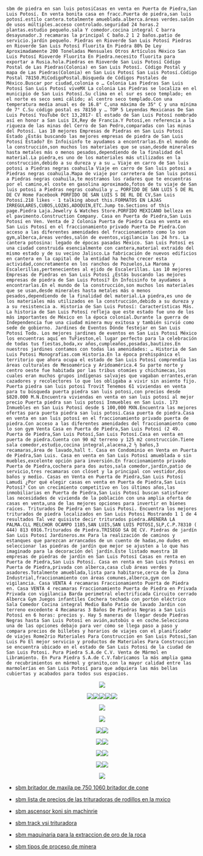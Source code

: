
```
sbm de piedra en san luis potosiCasas en venta en Puerta de Piedra,San Luis Potosí. En venta bonita casa en fracc.Puerta de piedra,san luis potosí.estilo cantera.totalmente amueblada.alberca.áreas verdes.salón de usos múltiples.acceso controlado.seguridad 24 horas.2 plantas.estudio pequeño.sala Y comedor.cocina integral C barra desayunador.3 recamaras la principal C baño.2 1 2 baños.patio de servicio.jardín pequeño. Piedras en Rioverde San Luis Potosí Piedras en Rioverde San Luis Potosí Fluorita En Piedra 80% De Ley Aproximadamente 200 Toneladas Mensuales Otros Artículos México San Luis Potosí Rioverde Fluorita En Piedra.necesito fluorita para exportar a Rusia.hola.Piedras en Rioverde San Luis Potosí Código Postal de Las Piedras(Colonia) en San Luis Potosí. Código Postal y mapa de Las Piedras(Colonia) en San Luis Potosí San Luis Potosí.Código Postal 78150.MiCodigoPostal.Búsqueda de Códigos Postales de México.Buscar por ciudad,colonia o … Colonia Las Piedras San Luis Potosí San Luis Potosí viveMX La colonia Las Piedras se localiza en el municipio de San Luis Potosí.Su clima en el sur es seco templado; en el norte es seco semi cálido; al centro seco templado.Con una temperatura media anual es de 16.8° C,una máxima de 35° C y una mínima de 7° C.Su código postal es 78150 y … TOP 5 Leyendas Mexicanas De San Luis Potosí YouTube Oct 13,2017· El estado de San Luis Potosí nombrado así en honor a San Luis IX,Rey de Francia.Y Potosí,en referencia a la riqueza de las minas del Cerro de San Pedro,comparadas con las minas del Potosí. Las 10 mejores Empresas de Piedras en San Luis Potosí Estado ¿Estás buscando las mejores empresas de piedra de San Luis Potosí Estado? En Infoisinfo te ayudamos a encontrarlas.En el mundo de la construcción,son muchos los materiales que se usan,desde minerales hasta metales más o menos pesados,dependiendo de la finalidad del material.La piedra,es uno de los materiales más utilizados en la construcción,debido a su dureza y a su … Viaje en carro de San luis potosi a Piedras negras coahuila Viaje en carro de San luis potosi a Piedras negras coahuila.Mapa de viaje por carretera de San luis potosi a Piedras negras coahuila,te mostramos los radares que te encuentras por el camino,el coste en gasolina aproximado,fotos de tu viaje de San luis potosi a Piedras negras coahuila y … PORFIDO DE SAN LUIS S DE RL DE CV Home Facebook PORFIDO DE SAN LUIS S DE RL DE CV,San Luis Potosí.218 likes · 1 talking about this.FORMATOS EN LAJAS IRREGULARES,CUBOS,LOZAS,ADOQUIN,ETC.Jump to.Sections of this page.Piedra Laja.Jewelry & Watches Store.PORFIDO MEXICANO belleza en el pavimento.Construction Company. Casa en Puerta de Piedra,San Luis Potosí en Ven. Venta de 2 Colonia Puerta de Piedra Casa en venta en San Luis Potosí en el fraccionamiento privado Puerta De Piedra.Con acceso a las diferentes amenidades del fraccionamiento como lo son gym,alberca,áreas verdes,salón de eventos,vigilancia las 24 hrs. La cantera potosina: legado de épocas pasadas México. San Luis Potosí es una ciudad construida esencialmente con cantera,material extraído del mismo estado y de su vecino Jalisco.La fabricación de nuevos edificios en cantera en la capital de la entidad ha hecho crecer esta actividad,concretamente en los ranchos de Pozuelos,La Maroma y Escalerillas,pertenecientes al ejido de Escalerillas. Las 10 mejores Empresas de Piedras en San Luis Potosí ¿Estás buscando las mejores empresas de piedra de San Luis Potosí? En Infoisinfo te ayudamos a encontrarlas.En el mundo de la construcción,son muchos los materiales que se usan,desde minerales hasta metales más o menos pesados,dependiendo de la finalidad del material.La piedra,es uno de los materiales más utilizados en la construcción,debido a su dureza y a su resistencia a. Historia de San Luis Potosí: Características Más. La historia de San Luis Potosí refleja que este estado fue uno de los más importantes de México en la época colonial.Durante la guerra de Independencia fue una ciudad minera muy exitosa y también sirvió como sede de gobierno. Jardines de Eventos Dónde festejar en San Luis Potosí Todo. Los mejores jardines de eventos en San Luis Potosí México los encuentras aquí en TuFieston,el lugar perfecto para la celebración de todas tus fiestas,boda,xv años,cumpleaños,posadas,bautizos.En nuestros jardines contamos con todas las amenidades: … Historia de San Luis Potosi Monografias.com Historia.En la época prehispánica el territorio que ahora ocupa el estado de San Luis Potosí comprendía las áreas culturales de Mesoamérica y Aridoamérica.4 Su parte norte y centro oeste fue habitada por las tribus otomíes y chichimecas,los cuales eran muchos grupos indígenas salvajes que vagaban errantes,eran cazadores y recolectores lo que los obligaba a vivir sin asiento fijo. Puerta piedra san luis potosi Trovit Tenemos 61 viviendas en venta para tu búsqueda puerta piedra san luis potosi,con precios desde $820.000 M.N.Encuentra viviendas en venta en san luis potosí al mejor precio Puerta piedra san luis potosi Inmuebles en San Luis. 173 Inmuebles en San Luis Potosí desde $ 100,000 MXN.Encuentra las mejores ofertas para puerta piedra san luis potosi.Casa puerta de piedra.Casa en venta en san luis potosí en el fraccionamiento privado puerta de piedra.Con acceso a las diferentes amenidades del fraccionamiento como lo son gym Venta Casa en Puerta de Piedra,San Luis Potosí (2 49. Puerta de Piedra,San Luis Potosí,San Luis Potosí.Casa en venta en puerta de piedra.Cuenta con 90 m2 terreno y 125 m2 construcción.Tiene sala comedor,estudio,cocina integral,alacena,2 ½ baños,3 recamaras,área de lavado,hall t. Casa en Condominio en Venta en Puerta de Piedra,San Luis. Casa en venta en San Luis Potosí amueblada o sin muebles,excelente opción para inversión.En fraccionamiento privado Puerta de Piedra,cochera para dos autos,sala comedor,jardín,patio de servicio,tres recamaras con clóset y la principal con vestidor,dos baños y medio. Casas en Venta en Puerta de Piedra,San Luis Potosí Lamudi ¿Por qué elegir casas en venta en Puerta de Piedra,San Luis Potosí? Con un crecimiento competitivo en los últimos años,las inmobiliarias en Puerta de Piedra,San Luis Potosí buscan satisfacer las necesidades de vivienda de la población con una amplia oferta de casas en venta,una de las mejores opciones para invertir en bienes raíces. Triturados De Piedra en San Luis Potosi. Encuentra los mejores triturados de piedra localizados en San Luis Potosi Mostrando 1 1 de 4 resultados Tal vez quisiste decir triturados piedra.ARENERA LA PALMA.CLL MELCHOR OCAMPO 1185,SAN LUIS,SAN LUIS POTOSI,SLP,C.P.78310 ( 444) 813 6916.Triturados de Piedra.TRISEGO SA DE CV. Piedras de jardín San Luis Potosí Jardineros.mx Para la realización de caminos y estanques que parezcan arrancados de un cuento de hadas,no dudes en seleccionar las piedras de jardín que mejor se ajusten a lo que has imaginado para la decoración del jardín.Este listado muestra 18 empresas de piedras de jardín en San Luis Potosí Casas en renta en Puerta de Piedra,San Luis Potosí. Casa en renta en San Luis Potosi en Puerta de Piedra,privada con alberca,casa club áreas verdes y asadores.Totalmente amueblada,lista para habitarse,cerca de la Zona Industrial,fraccionamiento con áreas comunes,alberca,gym con vigilancia. Casa VENTA 4 recamaras Fraccionamiento Puerta de Piedra en. Casa VENTA 4 recamaras Fraccionamiento Puerta de Piedra en Privada Privada con vigilancia Barda perimetral electrificada Circuito cerrado Alberca Gym Juegos infantiles Cochera techada con portón eléctrico Sala Comedor Cocina integral Medio Baño Patio de lavado Jardin con terreno excedente 4 Recamaras 3 Baños De Piedras Negras a San Luis Potosí en 6 horas: precios y. Hay 5 maneras de llegar desde Piedras Negras hasta San Luis Potosí en avión,autobús o en coche.Selecciona una de las opciones debajo para ver cómo se llega paso a paso y compara precios de billetes y horarios de viajes con el planificador de viajes Rome2rio Materiales Para Construccion en San Luis Potosi,San Luis Po El mejor servicio y productos de Materiales Para Construccion se encuentra ubicado en el estado de San Luis Potosi de la ciudad de San Luis Potosi. Pura Piedra S.A.de C.V. Venta de Mármol en Libramiento. En Pura Piedra S.A.de C.V.fabricamos la más amplia gama de recubrimientos en mármol y granito,con la mayor calidad entre las marmolerías en San Luis Potosí para que adquiera las más bellas cubiertas y acabados para todos sus espacios. 
```

<div align="center">

<a href="https://es-crusher.shibang-china.com/github&k=sbm+de+piedra+en+san+luis+potosi"><img src="https://static.shibang-china.com/es/crusher/logo.jpg"></a>

<a href="https://es-crusher.shibang-china.com/github&k=sbm+de+piedra+en+san+luis+potosi"><img src="https://static.shibang-china.com/es/crusher/index.jpg"></a><a href="https://es-crusher.shibang-china.com/material.htmlgithub&k=sbm+de+piedra+en+san+luis+potosi"><img src="https://static.shibang-china.com/es/crusher/material.jpg"></a><a href="https://es-crusher.shibang-china.com/application.htmlgithub&k=sbm+de+piedra+en+san+luis+potosi"><img src="https://static.shibang-china.com/es/crusher/application.jpg"></a><a href="https://es-crusher.shibang-china.com/aboutus.htmlgithub&k=sbm+de+piedra+en+san+luis+potosi"><img src="https://static.shibang-china.com/es/crusher/aboutus.jpg"></a><a href="https://es-crusher.shibang-china.com/contact.htmlgithub&k=sbm+de+piedra+en+san+luis+potosi"><img src="https://static.shibang-china.com/es/crusher/contact.jpg"></a>

<a href="https://es-crusher.shibang-china.com/github&k=sbm+de+piedra+en+san+luis+potosi"><img src="https://static.shibang-china.com/es/crusher/banner.jpg"></a>

<a href="https://swt.shibang-china.com/github&k=sbm+de+piedra+en+san+luis+potosi"><img src="https://static.shibang-china.com/es/crusher/text.jpg"></a>

<a href="https://swt.shibang-china.com/github&k=sbm+de+piedra+en+san+luis+potosi"><img src="https://static.shibang-china.com/es/crusher/chat.jpg"></a><a href="https://es-crusher.shibang-china.com/contact.htmlgithub&k=sbm+de+piedra+en+san+luis+potosi"><img src="https://static.shibang-china.com/es/crusher/message.jpg"></a>

<a href="https://es-crusher.shibang-china.com/products/pe.htmlgithub&k=sbm+de+piedra+en+san+luis+potosi"><img src="https://static.shibang-china.com/es/crusher/pe.jpg"></a><a href="https://es-crusher.shibang-china.com/products/pf.htmlgithub&k=sbm+de+piedra+en+san+luis+potosi"><img src="https://static.shibang-china.com/es/crusher/pf.jpg"></a>

<a href="https://es-crusher.shibang-china.com/products/hpt.htmlgithub&k=sbm+de+piedra+en+san+luis+potosi"><img src="https://static.shibang-china.com/es/crusher/hpt.jpg"></a><a href="https://es-crusher.shibang-china.com/products/vsi.htmlgithub&k=sbm+de+piedra+en+san+luis+potosi"><img src="https://static.shibang-china.com/es/crusher/vsi.jpg"></a>

<a href="https://es-crusher.shibang-china.com/products/klv.htmlgithub&k=sbm+de+piedra+en+san+luis+potosi"><img src="https://static.shibang-china.com/es/crusher/klv.jpg"></a><a href="https://es-crusher.shibang-china.com/products/portable.htmlgithub&k=sbm+de+piedra+en+san+luis+potosi"><img src="https://static.shibang-china.com/es/crusher/portable.jpg"></a>

<a href="https://swt.shibang-china.com/github&k=sbm+de+piedra+en+san+luis+potosi"><img src="https://static.shibang-china.com/es/crusher/case.jpg"></a>

</div>


* [sbm britador de maxila pe 750 1060 britador de cone](sbm%20britador%20de%20maxila%20pe%20750%201060%20britador%20de%20cone.md)

* [sbm lista de precios de las trituradoras de rodillos en la mxico](sbm%20lista%20de%20precios%20de%20las%20trituradoras%20de%20rodillos%20en%20la%20mxico.md)

* [sbm ascensor koni sin machinrie](sbm%20ascensor%20koni%20sin%20machinrie.md)

* [sbm track vsi trituradora](sbm%20track%20vsi%20trituradora.md)

* [sbm maquinaria para la extraccion de oro de la roca](sbm%20maquinaria%20para%20la%20extraccion%20de%20oro%20de%20la%20roca.md)

* [sbm tipos de proceso de minera](sbm%20tipos%20de%20proceso%20de%20minera.md)